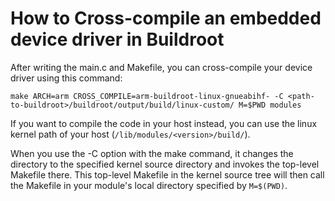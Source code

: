 # How to Cross-compile an embedded device driver in Buildroot
After writing the main.c and Makefile, you can cross-compile your device driver using this command:

```
make ARCH=arm CROSS_COMPILE=arm-buildroot-linux-gnueabihf- -C <path-to-buildroot>/buildroot/output/build/linux-custom/ M=$PWD modules
```

If you want to compile the code in your host instead, you can use the linux kernel path of your host (``/lib/modules/<version>/build/``).

When you use the -C option with the make command, it changes the directory to the specified kernel source directory and invokes the top-level Makefile there. 
This top-level Makefile in the kernel source tree will then call the Makefile in your module's local directory specified by ``M=$(PWD)``.
